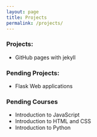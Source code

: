 ```yaml
---
layout: page
title: Projects
permalink: /projects/
---
```


### Projects:
  * GitHub pages with jekyll

### Pending Projects:
  * Flask Web applications

### Pending Courses
  * Introduction to JavaScript
  * Introduction to HTML and CSS
  * Introduction to Python
